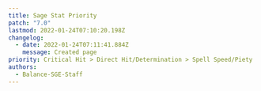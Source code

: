 ```yaml
---
title: Sage Stat Priority
patch: "7.0"
lastmod: 2022-01-24T07:10:20.198Z
changelog:
  - date: 2022-01-24T07:11:41.884Z
    message: Created page
priority: Critical Hit > Direct Hit/Determination > Spell Speed/Piety
authors:
  - Balance-SGE-Staff
---
```

